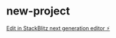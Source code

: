 # new-project

[Edit in StackBlitz next generation editor ⚡️](https://stackblitz.com/~/github.com/reaganstock/new-project)